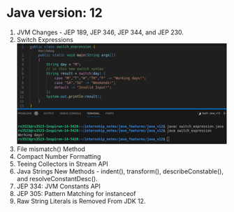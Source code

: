 # Java version: 12
1. JVM Changes - JEP 189, JEP 346, JEP 344, and JEP 230.
2. Switch Expressions![Alt text](image.png)
3. File mismatch() Method
4. Compact Number Formatting
5. Teeing Collectors in Stream API
6. Java Strings New Methods - indent(), transform(), describeConstable(), and resolveConstantDesc().
7. JEP 334: JVM Constants API
8. JEP 305: Pattern Matching for instanceof
10. Raw String Literals is Removed From JDK 12.